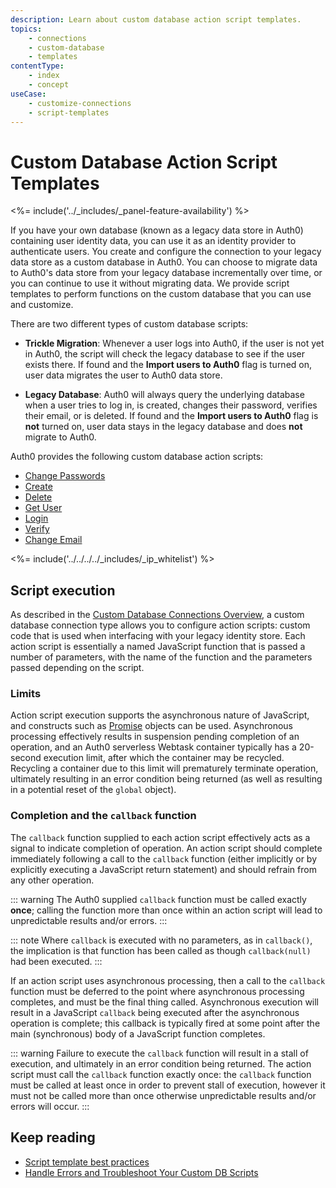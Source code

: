 ```yaml
---
description: Learn about custom database action script templates.
topics:
    - connections
    - custom-database
    - templates
contentType: 
    - index
    - concept
useCase:
    - customize-connections
    - script-templates
---
```

# Custom Database Action Script Templates

<%= include('../_includes/_panel-feature-availability') %>

If you have your own database (known as a legacy data store in Auth0) containing user identity data, you can use it as an identity provider to authenticate users.
You create and configure the connection to your legacy data store as a custom database in Auth0. You can choose to migrate data to Auth0's data store from your legacy database incrementally over time, or you can continue to use it without migrating data. We provide script templates to perform functions on the custom database that you can use and customize. 

There are two different types of custom database scripts:

* **Trickle Migration**: Whenever a user logs into Auth0, if the user is not yet in Auth0, the script will check the legacy database to see if the user exists there. If found and the **Import users to Auth0** flag is turned on, user data migrates the user to Auth0 data store. 

* **Legacy Database**: Auth0 will always query the underlying database when a user tries to log in, is created, changes their password, verifies their email, or is deleted. If found and the **Import users to Auth0** flag is **not** turned on, user data stays in the legacy database and does **not** migrate to Auth0.

Auth0 provides the following custom database action scripts:

* [Change Passwords](/connections/database/custom-db/templates/change-password)
* [Create](/connections/database/custom-db/templates/create)
* [Delete](/connections/database/custom-db/templates/delete)
* [Get User](/connections/database/custom-db/templates/get-user)
* [Login](/connections/database/custom-db/templates/login)
* [Verify](/connections/database/custom-db/templates/verify)
* [Change Email](/connections/database/custom-db/templates/change-email)

<%= include('../../../../_includes/_ip_whitelist') %>

## Script execution

As described in the [Custom Database Connections Overview](/connections/database/custom-db/custom-db-connection-overview#how-it-works), a custom database connection type allows you to configure action scripts: custom code that is used when interfacing with your legacy identity store. Each action script is essentially a named JavaScript function that is passed a number of parameters, with the name of the function and the parameters passed depending on the script. 

### Limits

Action script execution supports the asynchronous nature of JavaScript, and constructs such as [Promise](https://developer.mozilla.org/en-US/docs/Web/JavaScript/Reference/Global_Objects/Promise) objects can be used. Asynchronous processing effectively results in suspension pending completion of an operation, and an Auth0 serverless Webtask container typically has a 20-second execution limit, after which the container may be recycled. Recycling a container due to this limit will prematurely terminate operation, ultimately resulting in an error condition being returned (as well as resulting in a potential reset of the `global` object). 

### Completion and the `callback` function

The `callback` function supplied to each action script effectively acts as a signal to indicate completion of operation. An action script should complete immediately following a call to the `callback` function (either implicitly or by explicitly executing a JavaScript return statement) and should refrain from any other operation. 

::: warning
The Auth0 supplied `callback` function must be called exactly **once**; calling the function more than once within an action script will lead to unpredictable results and/or errors.
:::

::: note
Where `callback` is executed with no parameters, as in `callback()`, the implication is that function has been called as though `callback(null)` had been executed. 
:::

If an action script uses asynchronous processing, then a call to the `callback` function must be deferred to the point where asynchronous processing completes, and must be the final thing called. Asynchronous execution will result in a JavaScript `callback` being executed after the asynchronous operation is complete; this callback is typically fired at some point after the main (synchronous) body of a JavaScript function completes. 

::: warning
Failure to execute the `callback` function will result in a stall of execution, and ultimately in an error condition being returned. The action script must call the `callback` function exactly once: the `callback` function must be called at least once in order to prevent stall of execution, however it must not be called more than once otherwise unpredictable results and/or errors will occur.
:::

## Keep reading

* [Script template best practices](/best-practices/custom-database-connections#script-template-best-practices)
* [Handle Errors and Troubleshoot Your Custom DB Scripts](/connections/database/custom-db/error-handling)
